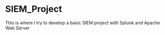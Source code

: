 # SIEM_Project
This is where I try to develop a basic SIEM project with Splunk and Apache Web Server

